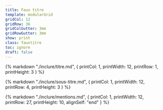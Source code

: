 ```yaml
---
title: Faux titre
template: modularGrid
gridCol: 12
gridRow: 36
gridColGutter: 3mm
gridRowGutter: 3mm
show: print
class: fauxtitre
toc: ignore
draft: false
---
```


{% markdown "./inclure/titre.md", { 
  printCol: 1,
  printWidth: 12,
  printRow: 1,
  printHeight: 3
} %}

{% markdown "./inclure/sous-titre.md", { 
  printCol: 1,
  printWidth: 12,
  printRow: 4,
  printHeight: 3
} %}

{% markdown "./inclure/mentions.md", { 
  printCol: 1,
  printWidth: 12,
  printRow: 27,
  printHeight: 10,
  alignSelf: "end"
} %}
